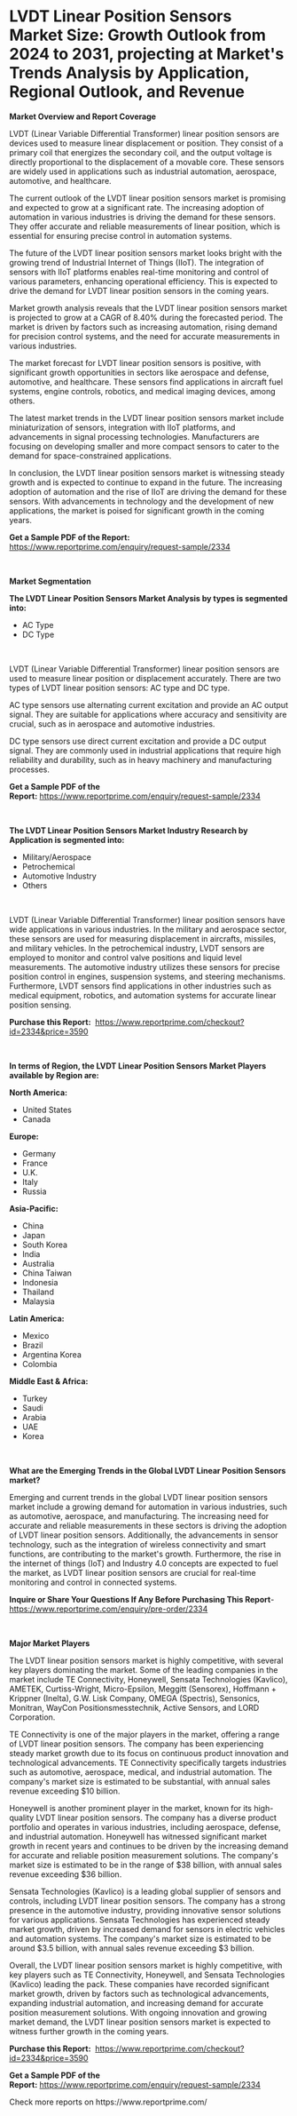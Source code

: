 <p><h1>LVDT Linear Position Sensors Market Size: Growth Outlook from 2024 to 2031, projecting at Market's Trends Analysis by Application, Regional Outlook, and Revenue</h1></p><p><strong>Market Overview and Report Coverage</strong></p>
<p><p>LVDT (Linear Variable Differential Transformer) linear position sensors are devices used to measure linear displacement or position. They consist of a primary coil that energizes the secondary coil, and the output voltage is directly proportional to the displacement of a movable core. These sensors are widely used in applications such as industrial automation, aerospace, automotive, and healthcare.</p><p>The current outlook of the LVDT linear position sensors market is promising and expected to grow at a significant rate. The increasing adoption of automation in various industries is driving the demand for these sensors. They offer accurate and reliable measurements of linear position, which is essential for ensuring precise control in automation systems.</p><p>The future of the LVDT linear position sensors market looks bright with the growing trend of Industrial Internet of Things (IIoT). The integration of sensors with IIoT platforms enables real-time monitoring and control of various parameters, enhancing operational efficiency. This is expected to drive the demand for LVDT linear position sensors in the coming years.</p><p>Market growth analysis reveals that the LVDT linear position sensors market is projected to grow at a CAGR of 8.40% during the forecasted period. The market is driven by factors such as increasing automation, rising demand for precision control systems, and the need for accurate measurements in various industries.</p><p>The market forecast for LVDT linear position sensors is positive, with significant growth opportunities in sectors like aerospace and defense, automotive, and healthcare. These sensors find applications in aircraft fuel systems, engine controls, robotics, and medical imaging devices, among others.</p><p>The latest market trends in the LVDT linear position sensors market include miniaturization of sensors, integration with IIoT platforms, and advancements in signal processing technologies. Manufacturers are focusing on developing smaller and more compact sensors to cater to the demand for space-constrained applications.</p><p>In conclusion, the LVDT linear position sensors market is witnessing steady growth and is expected to continue to expand in the future. The increasing adoption of automation and the rise of IIoT are driving the demand for these sensors. With advancements in technology and the development of new applications, the market is poised for significant growth in the coming years.</p></p>
<p><strong>Get a Sample PDF of the Report:</strong> <a href="https://www.reportprime.com/enquiry/request-sample/2334">https://www.reportprime.com/enquiry/request-sample/2334</a></p>
<p>&nbsp;</p>
<p><strong>Market Segmentation</strong></p>
<p><strong>The LVDT Linear Position Sensors Market Analysis by types is segmented into:</strong></p>
<p><ul><li>AC Type</li><li>DC Type</li></ul></p>
<p>&nbsp;</p>
<p><p>LVDT (Linear Variable Differential Transformer) linear position sensors are used to measure linear position or displacement accurately. There are two types of LVDT linear position sensors: AC type and DC type. </p><p>AC type sensors use alternating current excitation and provide an AC output signal. They are suitable for applications where accuracy and sensitivity are crucial, such as in aerospace and automotive industries.</p><p>DC type sensors use direct current excitation and provide a DC output signal. They are commonly used in industrial applications that require high reliability and durability, such as in heavy machinery and manufacturing processes.</p></p>
<p><strong>Get a Sample PDF of the Report:</strong>&nbsp;<a href="https://www.reportprime.com/enquiry/request-sample/2334">https://www.reportprime.com/enquiry/request-sample/2334</a></p>
<p>&nbsp;</p>
<p><strong>The LVDT Linear Position Sensors Market Industry Research by Application is segmented into:</strong></p>
<p><ul><li>Military/Aerospace</li><li>Petrochemical</li><li>Automotive Industry</li><li>Others</li></ul></p>
<p>&nbsp;</p>
<p><p>LVDT (Linear Variable Differential Transformer) linear position sensors have wide applications in various industries. In the military and aerospace sector, these sensors are used for measuring displacement in aircrafts, missiles, and military vehicles. In the petrochemical industry, LVDT sensors are employed to monitor and control valve positions and liquid level measurements. The automotive industry utilizes these sensors for precise position control in engines, suspension systems, and steering mechanisms. Furthermore, LVDT sensors find applications in other industries such as medical equipment, robotics, and automation systems for accurate linear position sensing.</p></p>
<p><strong>Purchase this Report:</strong>&nbsp; <a href="https://www.reportprime.com/checkout?id=2334&price=3590">https://www.reportprime.com/checkout?id=2334&price=3590</a></p>
<p>&nbsp;</p>
<p><strong>In terms of Region, the LVDT Linear Position Sensors Market Players available by Region are:</strong></p>
<p>
    <p> <strong> North America: </strong>
        <ul>
            <li>United States</li>
            <li>Canada</li>
        </ul>
        </p> 
    <p> <strong> Europe: </strong>
        <ul>
            <li>Germany</li>
            <li>France</li>
            <li>U.K.</li>
            <li>Italy</li>
            <li>Russia</li>
        </ul>
        </p> 
    <p> <strong> Asia-Pacific: </strong>
        <ul>
            <li>China</li>
            <li>Japan</li>
            <li>South Korea</li>
            <li>India</li>
            <li>Australia</li>
            <li>China Taiwan</li>
            <li>Indonesia</li>
            <li>Thailand</li>
            <li>Malaysia</li>
        </ul>
        </p> 
    <p> <strong> Latin America: </strong>
        <ul>
            <li>Mexico</li>
            <li>Brazil</li>
            <li>Argentina Korea</li>
            <li>Colombia</li>
        </ul>
        </p> 
    <p> <strong> Middle East & Africa: </strong>
        <ul>
            <li>Turkey</li>
            <li>Saudi</li>
            <li>Arabia</li>
            <li>UAE</li>
            <li>Korea</li>
        </ul>
    </p>
    </p>
<p>&nbsp;</p>
<p><strong>What are the Emerging Trends in the Global LVDT Linear Position Sensors market?</strong></p>
<p><p>Emerging and current trends in the global LVDT linear position sensors market include a growing demand for automation in various industries, such as automotive, aerospace, and manufacturing. The increasing need for accurate and reliable measurements in these sectors is driving the adoption of LVDT linear position sensors. Additionally, the advancements in sensor technology, such as the integration of wireless connectivity and smart functions, are contributing to the market's growth. Furthermore, the rise in the internet of things (IoT) and Industry 4.0 concepts are expected to fuel the market, as LVDT linear position sensors are crucial for real-time monitoring and control in connected systems.</p></p>
<p><strong>Inquire or Share Your Questions If Any Before Purchasing This Report</strong>- <a href="https://www.reportprime.com/enquiry/pre-order/2334">https://www.reportprime.com/enquiry/pre-order/2334</a></p>
<p>&nbsp;</p>
<p><strong>Major Market Players</strong></p>
<p><p>The LVDT linear position sensors market is highly competitive, with several key players dominating the market. Some of the leading companies in the market include TE Connectivity, Honeywell, Sensata Technologies (Kavlico), AMETEK, Curtiss-Wright, Micro-Epsilon, Meggitt (Sensorex), Hoffmann + Krippner (Inelta), G.W. Lisk Company, OMEGA (Spectris), Sensonics, Monitran, WayCon Positionsmesstechnik, Active Sensors, and LORD Corporation.</p><p>TE Connectivity is one of the major players in the market, offering a range of LVDT linear position sensors. The company has been experiencing steady market growth due to its focus on continuous product innovation and technological advancements. TE Connectivity specifically targets industries such as automotive, aerospace, medical, and industrial automation. The company's market size is estimated to be substantial, with annual sales revenue exceeding $10 billion.</p><p>Honeywell is another prominent player in the market, known for its high-quality LVDT linear position sensors. The company has a diverse product portfolio and operates in various industries, including aerospace, defense, and industrial automation. Honeywell has witnessed significant market growth in recent years and continues to be driven by the increasing demand for accurate and reliable position measurement solutions. The company's market size is estimated to be in the range of $38 billion, with annual sales revenue exceeding $36 billion.</p><p>Sensata Technologies (Kavlico) is a leading global supplier of sensors and controls, including LVDT linear position sensors. The company has a strong presence in the automotive industry, providing innovative sensor solutions for various applications. Sensata Technologies has experienced steady market growth, driven by increased demand for sensors in electric vehicles and automation systems. The company's market size is estimated to be around $3.5 billion, with annual sales revenue exceeding $3 billion.</p><p>Overall, the LVDT linear position sensors market is highly competitive, with key players such as TE Connectivity, Honeywell, and Sensata Technologies (Kavlico) leading the pack. These companies have recorded significant market growth, driven by factors such as technological advancements, expanding industrial automation, and increasing demand for accurate position measurement solutions. With ongoing innovation and growing market demand, the LVDT linear position sensors market is expected to witness further growth in the coming years.</p></p>
<p><strong>Purchase this Report:</strong>&nbsp;&nbsp;<a href="https://www.reportprime.com/checkout?id=2334&price=3590">https://www.reportprime.com/checkout?id=2334&price=3590</a></p>
<p></p>
<p><strong>Get a Sample PDF of the Report:</strong>&nbsp;<a href="https://www.reportprime.com/enquiry/request-sample/2334">https://www.reportprime.com/enquiry/request-sample/2334</a></p>
<p>Check more reports on https://www.reportprime.com/</p>